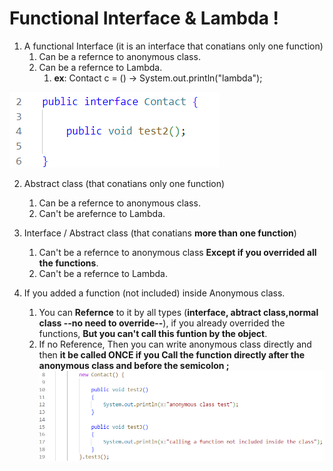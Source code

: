 
# Functional Interface & Lambda !

1. A functional Interface (it is an interface that conatians only one function)
    1. Can be a refernce to anonymous class.
    2. Can be a refernce to Lambda.
       1. **ex**: Contact c = () -> System.out.println("lambda");

![Implementation of functional inteferace](./images/FunctionalInterfaceExample.png "Implementation of functional inteferace")

2. Abstract class (that conatians only one function)
    1. Can be a refernce to anonymous class.
    2. Can't be arefernce to Lambda.

3. Interface / Abstract class (that conatians **more than one function**)
    1. Can't be a refernce to anonymous class **Except if you overrided all the functions**.
    2. Can't be a refernce to Lambda.
       
4. If you added a function (not included) inside Anonymous class.
     1. You can **Refernce** to it by all types (**interface, abtract class,normal class --no need to override--**), if you already overrided the functions, **But you can't call this funtion by the object**.
     2. If no Reference, Then you can write anonymous class directly and then **it be called ONCE if you Call the function directly after the anonymous class and before the semicolon ;** 
![Add new function inside anonymous class](./images/AnonymousClassWithNewFunction.png "Add new function inside anonymous class")
           
